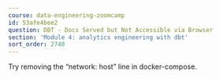 ```yaml
---
course: data-engineering-zoomcamp
id: 53afe4bee2
question: DBT - Docs Served but Not Accessible via Browser
section: 'Module 4: analytics engineering with dbt'
sort_order: 2740
---
```


Try removing the “network: host” line in docker-compose.

